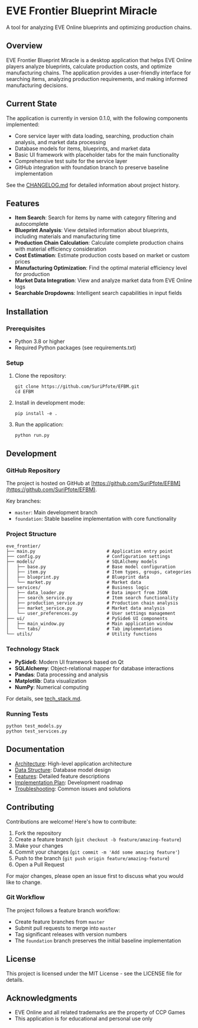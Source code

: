 # EVE Frontier Blueprint Miracle

A tool for analyzing EVE Online blueprints and optimizing production chains.

## Overview

EVE Frontier Blueprint Miracle is a desktop application that helps EVE Online players analyze blueprints, calculate production costs, and optimize manufacturing chains. The application provides a user-friendly interface for searching items, analyzing production requirements, and making informed manufacturing decisions.

## Current State

The application is currently in version 0.1.0, with the following components implemented:

- Core service layer with data loading, searching, production chain analysis, and market data processing
- Database models for items, blueprints, and market data
- Basic UI framework with placeholder tabs for the main functionality
- Comprehensive test suite for the service layer
- GitHub integration with foundation branch to preserve baseline implementation

See the [CHANGELOG.md](CHANGELOG.md) for detailed information about project history.

## Features

- **Item Search**: Search for items by name with category filtering and autocomplete
- **Blueprint Analysis**: View detailed information about blueprints, including materials and manufacturing time
- **Production Chain Calculation**: Calculate complete production chains with material efficiency consideration
- **Cost Estimation**: Estimate production costs based on market or custom prices
- **Manufacturing Optimization**: Find the optimal material efficiency level for production
- **Market Data Integration**: View and analyze market data from EVE Online logs
- **Searchable Dropdowns**: Intelligent search capabilities in input fields

## Installation

### Prerequisites

- Python 3.8 or higher
- Required Python packages (see requirements.txt)

### Setup

1. Clone the repository:

   ```
   git clone https://github.com/SuriPfote/EFBM.git
   cd EFBM
   ```

2. Install in development mode:

   ```
   pip install -e .
   ```

3. Run the application:

   ```
   python run.py
   ```

## Development

### GitHub Repository

The project is hosted on GitHub at [https://github.com/SuriPfote/EFBM](https://github.com/SuriPfote/EFBM).

Key branches:
- `master`: Main development branch
- `foundation`: Stable baseline implementation with core functionality

### Project Structure

```
eve_frontier/
├── main.py                           # Application entry point
├── config.py                         # Configuration settings
├── models/                           # SQLAlchemy models
│   ├── base.py                       # Base model configuration
│   ├── item.py                       # Item types, groups, categories
│   ├── blueprint.py                  # Blueprint data
│   └── market.py                     # Market data
├── services/                         # Business logic
│   ├── data_loader.py                # Data import from JSON
│   ├── search_service.py             # Item search functionality
│   ├── production_service.py         # Production chain analysis
│   ├── market_service.py             # Market data analysis
│   └── user_preferences.py           # User settings management
├── ui/                               # PySide6 UI components
│   ├── main_window.py                # Main application window
│   └── tabs/                         # Tab implementations
└── utils/                            # Utility functions
```

### Technology Stack

- **PySide6**: Modern UI framework based on Qt
- **SQLAlchemy**: Object-relational mapper for database interactions
- **Pandas**: Data processing and analysis
- **Matplotlib**: Data visualization
- **NumPy**: Numerical computing

For details, see [tech_stack.md](tech_stack.md).

### Running Tests

```
python test_models.py
python test_services.py
```

## Documentation

- [Architecture](docs/architecture.md): High-level application architecture
- [Data Structure](docs/data_structure.md): Database model design
- [Features](docs/features.md): Detailed feature descriptions
- [Implementation Plan](docs/implementation_plan.md): Development roadmap
- [Troubleshooting](docs/troubleshooting.md): Common issues and solutions

## Contributing

Contributions are welcome! Here's how to contribute:

1. Fork the repository
2. Create a feature branch (`git checkout -b feature/amazing-feature`)
3. Make your changes
4. Commit your changes (`git commit -m 'Add some amazing feature'`)
5. Push to the branch (`git push origin feature/amazing-feature`)
6. Open a Pull Request

For major changes, please open an issue first to discuss what you would like to change.

### Git Workflow

The project follows a feature branch workflow:
- Create feature branches from `master`
- Submit pull requests to merge into `master`
- Tag significant releases with version numbers
- The `foundation` branch preserves the initial baseline implementation

## License

This project is licensed under the MIT License - see the LICENSE file for details.

## Acknowledgments

- EVE Online and all related trademarks are the property of CCP Games
- This application is for educational and personal use only
